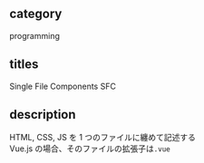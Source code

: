## category

programming

## titles

Single File Components
SFC

## description

HTML, CSS, JS を 1 つのファイルに纏めて記述する  
Vue.js の場合、そのファイルの拡張子は`.vue`
